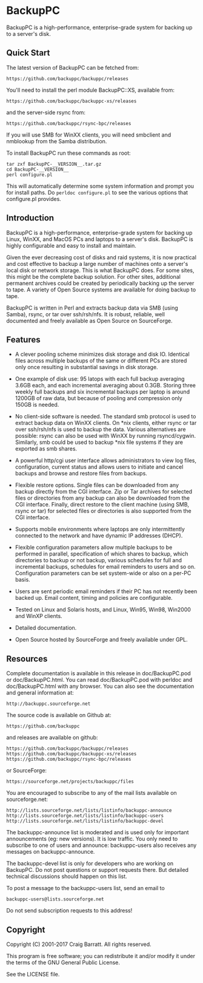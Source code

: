 # BackupPC

BackupPC is a high-performance, enterprise-grade system for backing up to a server's disk.

## Quick Start

The latest version of BackupPC can be fetched from:

    https://github.com/backuppc/backuppc/releases

You'll need to install the perl module BackupPC::XS, available from:

    https://github.com/backuppc/backuppc-xs/releases

and the server-side rsync from:

    https://github.com/backuppc/rsync-bpc/releases

If you will use SMB for WinXX clients, you will need smbclient and
nmblookup from the Samba distribution.

To install BackupPC run these commands as root:

    tar zxf BackupPC-__VERSION__.tar.gz
    cd BackupPC-__VERSION__
    perl configure.pl

This will automatically determine some system information and prompt you
for install paths.  Do `perldoc configure.pl` to see the various options
that configure.pl provides.



## Introduction

BackupPC is a high-performance, enterprise-grade system for backing
up Linux, WinXX, and MacOS PCs and laptops to a server's disk.
BackupPC is highly configurable and easy to install and maintain.

Given the ever decreasing cost of disks and raid systems, it is now
practical and cost effective to backup a large number of machines onto
a server's local disk or network storage. This is what BackupPC does.
For some sites, this might be the complete backup solution. For other
sites, additional permanent archives could be created by periodically
backing up the server to tape.  A variety of Open Source systems are
available for doing backup to tape.

BackupPC is written in Perl and extracts backup data via SMB (using Samba),
rsync, or tar over ssh/rsh/nfs.  It is robust, reliable, well documented
and freely available as Open Source on SourceForge.



## Features

- A clever pooling scheme minimizes disk storage and disk IO. Identical
  files across multiple backups of the same or different PCs are stored
  only once resulting in substantial savings in disk storage.

- One example of disk use: 95 latops with each full backup averaging
  3.6GB each, and each incremental averaging about 0.3GB.  Storing
  three weekly full backups and six incremental backups per laptop
  is around 1200GB of raw data, but because of pooling and compression
  only 150GB is needed.

- No client-side software is needed.  The standard smb protocol is used
  to extract backup data on WinXX clients.  On *nix clients, either rsync
  or tar over ssh/rsh/nfs is used to backup the data.  Various alternatives
  are possible: rsync can also be used with WinXX by running rsyncd/cygwin.
  Similarly, smb could be used to backup *nix file systems if they are
  exported as smb shares.

- A powerful http/cgi user interface allows administrators to view log
  files, configuration, current status and allows users to initiate and
  cancel backups and browse and restore files from backups.

- Flexible restore options.  Single files can be downloaded from
  any backup directly from the CGI interface.  Zip or Tar archives
  for selected files or directories from any backup can also be
  downloaded from the CGI interface.  Finally, direct restore to
  the client machine (using SMB, rsync or tar) for selected files
  or directories is also supported from the CGI interface.

- Supports mobile environments where laptops are only intermittently
  connected to the network and have dynamic IP addresses (DHCP).

- Flexible configuration parameters allow multiple backups to be performed
  in parallel, specification of which shares to backup, which directories
  to backup or not backup, various schedules for full and incremental
  backups, schedules for email reminders to users and so on.  Configuration
  parameters can be set system-wide or also on a per-PC basis.

- Users are sent periodic email reminders if their PC has not
  recently been backed up.  Email content, timing and policies
  are configurable.

- Tested on Linux and Solaris hosts, and Linux, Win95, Win98, Win2000
  and WinXP clients.

- Detailed documentation.

- Open Source hosted by SourceForge and freely available under GPL.



## Resources

Complete documentation is available in this release in doc/BackupPC.pod
or doc/BackupPC.html. You can read doc/BackupPC.pod with perldoc and
doc/BackupPC.html with any browser.  You can also see the documentation
and general information at:

    http://backuppc.sourceforge.net

The source code is available on Github at:

    https://github.com/backuppc

and releases are available on github:

    https://github.com/backuppc/backuppc/releases
    https://github.com/backuppc/backuppc-xs/releases
    https://github.com/backuppc/rsync-bpc/releases

or SourceForge:

    https://sourceforge.net/projects/backuppc/files

You are encouraged to subscribe to any of the mail lists available
on sourceforge.net:

    http://lists.sourceforge.net/lists/listinfo/backuppc-announce
    http://lists.sourceforge.net/lists/listinfo/backuppc-users
    http://lists.sourceforge.net/lists/listinfo/backuppc-devel

The backuppc-announce list is moderated and is used only for
important announcements (eg: new versions).  It is low traffic.
You only need to subscribe to one of users and announce: backuppc-users
also receives any messages on backuppc-announce.

The backuppc-devel list is only for developers who are working on BackupPC.
Do not post questions or support requests there.  But detailed technical
discussions should happen on this list.

To post a message to the backuppc-users list, send an email to

    backuppc-users@lists.sourceforge.net
Do not send subscription requests to this address!



## Copyright

Copyright (C) 2001-2017 Craig Barratt.  All rights reserved.

This program is free software; you can redistribute it and/or modify it under the terms of the GNU General Public License.

 See the LICENSE file.
